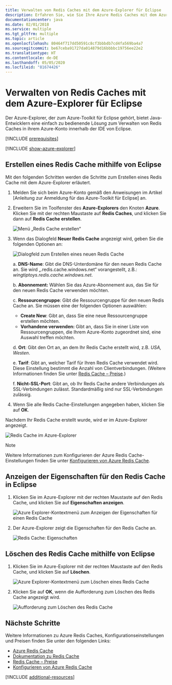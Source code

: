 ```yaml
---
title: Verwalten von Redis Caches mit dem Azure-Explorer für Eclipse
description: Erfahren Sie, wie Sie Ihre Azure Redis Caches mit dem Azure-Explorer für Eclipse verwalten.
documentationcenter: java
ms.date: 02/01/2018
ms.service: multiple
ms.tgt_pltfrm: multiple
ms.topic: article
ms.openlocfilehash: 80464f717dd50591c8cf3bbbdb7cd4fa569ba4a7
ms.sourcegitcommit: be67ceba91727da014879d16bbbbc19756ee22e2
ms.translationtype: HT
ms.contentlocale: de-DE
ms.lasthandoff: 05/05/2020
ms.locfileid: "81674426"
---
```

# <a name="managing-redis-caches-using-the-azure-explorer-for-eclipse"></a>Verwalten von Redis Caches mit dem Azure-Explorer für Eclipse

Der Azure-Explorer, der zum Azure-Toolkit für Eclipse gehört, bietet Java-Entwicklern eine einfach zu bedienende Lösung zum Verwalten von Redis Caches in ihrem Azure-Konto innerhalb der IDE von Eclipse.

[!INCLUDE [prerequisites](includes/prerequisites.md)]

[!INCLUDE [show-azure-explorer](includes/show-azure-explorer.md)]

## <a name="create-a-redis-cache-by-using-eclipse"></a>Erstellen eines Redis Cache mithilfe von Eclipse

Mit den folgenden Schritten werden die Schritte zum Erstellen eines Redis Cache mit dem Azure-Explorer erläutert.

1. Melden Sie sich beim Azure-Konto gemäß den Anweisungen im Artikel [Anleitung zur Anmeldung für das Azure-Toolkit für Eclipse] an.

1. Erweitern Sie im Toolfenster des **Azure-Explorers** den Knoten **Azure**. Klicken Sie mit der rechten Maustaste auf **Redis Caches**, und klicken Sie dann auf **Redis Cache erstellen**.

   ![Menü „Redis Cache erstellen“][CR01]

1. Wenn das Dialogfeld **Neuer Redis Cache** angezeigt wird, geben Sie die folgenden Optionen an:

   ![Dialogfeld zum Erstellen eines neuen Redis Cache][CR02]

   a. **DNS-Name**: Gibt die DNS-Unterdomäne für den neuen Redis Cache an. Sie wird „.redis.cache.windows.net“ vorangestellt, z.B.: *wingtiptoys.redis.cache.windows.net*.

   b. **Abonnement:** Wählen Sie das Azure-Abonnement aus, das Sie für den neuen Redis Cache verwenden möchten.

   c. **Ressourcengruppe**: Gibt die Ressourcengruppe für den neuen Redis Cache an. Sie müssen eine der folgenden Optionen auswählen:
      * **Create New**: Gibt an, dass Sie eine neue Ressourcengruppe erstellen möchten.
      * **Vorhandene verwenden:** Gibt an, dass Sie in einer Liste von Ressourcengruppen, die Ihrem Azure-Konto zugeordnet sind, eine Auswahl treffen möchten.

   d. **Ort**: Gibt den Ort an, an dem Ihr Redis Cache erstellt wird, z.B. *USA, Westen*.

   e. **Tarif**: Gibt an, welcher Tarif für Ihren Redis Cache verwendet wird. Diese Einstellung bestimmt die Anzahl von Clientverbindungen. (Weitere Informationen finden Sie unter [Redis Cache – Preise].)

   f. **Nicht-SSL-Port**: Gibt an, ob Ihr Redis Cache andere Verbindungen als SSL-Verbindungen zulässt. Standardmäßig sind nur SSL-Verbindungen zulässig.

1. Wenn Sie alle Redis Cache-Einstellungen angegeben haben, klicken Sie auf **OK**.

Nachdem Ihr Redis Cache erstellt wurde, wird er im Azure-Explorer angezeigt.

   ![Redis Cache im Azure-Explorer][CR03]

> [!NOTE]
>
> Weitere Informationen zum Konfigurieren der Azure Redis Cache-Einstellungen finden Sie unter [Konfigurieren von Azure Redis Cache].
>

## <a name="display-the-properties-for-your-redis-cache-in-eclipse"></a>Anzeigen der Eigenschaften für den Redis Cache in Eclipse

1. Klicken Sie im Azure-Explorer mit der rechten Maustaste auf den Redis Cache, und klicken Sie auf **Eigenschaften anzeigen**.

   ![Azure Explorer-Kontextmenü zum Anzeigen der Eigenschaften für einen Redis Cache][SP01]

1. Der Azure-Explorer zeigt die Eigenschaften für den Redis Cache an.

   ![Redis Cache: Eigenschaften][SP02]

## <a name="delete-your-redis-cache-by-using-eclipse"></a>Löschen des Redis Cache mithilfe von Eclipse

1. Klicken Sie im Azure-Explorer mit der rechten Maustaste auf den Redis Cache, und klicken Sie auf **Löschen**.

   ![Azure Explorer-Kontextmenü zum Löschen eines Redis Cache][DE01]

1. Klicken Sie auf **OK**, wenn die Aufforderung zum Löschen des Redis Cache angezeigt wird.

   ![Aufforderung zum Löschen des Redis Cache][DE02]

## <a name="next-steps"></a>Nächste Schritte

Weitere Informationen zu Azure Redis Caches, Konfigurationseinstellungen und Preisen finden Sie unter den folgenden Links:

* [Azure Redis Cache]
* [Dokumentation zu Redis Cache]
* [Redis Cache – Preise]
* [Konfigurieren von Azure Redis Cache]

[!INCLUDE [additional-resources](includes/additional-resources.md)]

<!-- URL List -->

[Redis Cache – Preise]: https://azure.microsoft.com/pricing/details/cache/
[Azure Redis Cache]: https://azure.microsoft.com/services/cache/
[Dokumentation zu Redis Cache]: /azure/redis-cache/
[Konfigurieren von Azure Redis Cache]: /azure/redis-cache/cache-configure

<!-- IMG List -->

[CR01]: media/managing-redis-caches-using-azure-explorer/CR01.png
[CR02]: media/managing-redis-caches-using-azure-explorer/CR02.png
[CR03]: media/managing-redis-caches-using-azure-explorer/CR03.png

[SP01]: media/managing-redis-caches-using-azure-explorer/SP01.png
[SP02]: media/managing-redis-caches-using-azure-explorer/SP02.png

[DE01]: media/managing-redis-caches-using-azure-explorer/DE01.png
[DE02]: media/managing-redis-caches-using-azure-explorer/DE02.png
